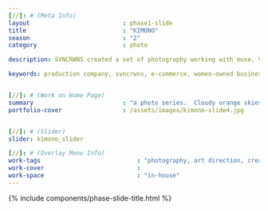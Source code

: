 ```yaml
---
[//]: # (Meta Info)
layout                          : phase1-slide
title 					        : "KIMONO"
season				            : "2"
category						: photo

description: SVNCRWNS created a set of photography working with muse, Von Lee.

keywords: production company, svncrwns, e-commerce, women-owned businesses, creative team, consulting, business operations, launch my brand, manage my brand, photography, videography, special projects


[//]: # (Work on Home Page)
summary                         : "a photo series.  Cloudy orange skies with an oversaturated Kimono"
portfolio-cover					: /assets/images/kimono-slide4.jpg


[//]: # (Slider)
slider: kimono_slider

[//]: # (Overlay Menu Info)
work-tags 							: "photography, art direction, creative direction, talent"
work-cover							:
work-space 							: "in-house"
---
```


{% include components/phase-slide-title.html %}

